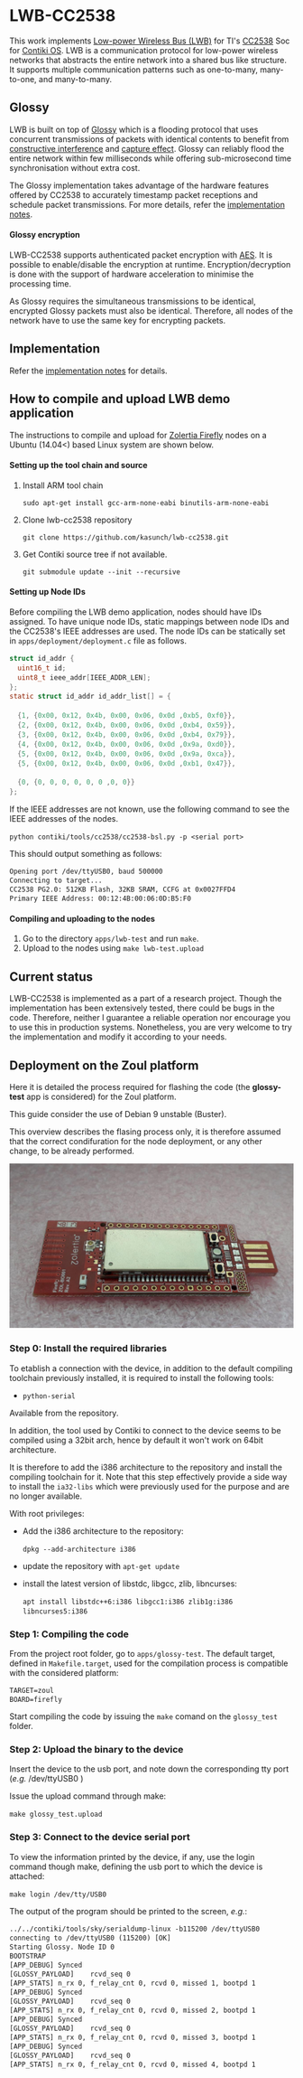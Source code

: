 # LWB-CC2538

This work implements [Low-power Wireless Bus (LWB)](http://doi.acm.org/10.1145/2426656.2426658) for TI's [CC2538](http://www.ti.com/product/CC2538) Soc for [Contiki OS](http://www.contiki-os.org). LWB is a communication protocol for low-power wireless networks that abstracts the entire network into a shared bus like structure. It supports multiple communication patterns such as one-to-many, many-to-one, and many-to-many.

## Glossy
LWB is built on top of [Glossy](http://doi.acm.org/10.1145/2426656.2426658) which is a flooding protocol that uses concurrent transmissions of packets with identical contents to benefit from [constructive interference](https://en.wikipedia.org/wiki/Interference_%28wave_propagation%29) and [capture effect](https://en.wikipedia.org/wiki/Capture_effect). Glossy can reliably flood the entire network within few milliseconds while offering sub-microsecond time synchronisation without extra cost.

The Glossy implementation takes advantage of the hardware features offered by CC2538 to accurately timestamp packet receptions and schedule packet transmissions. For more details, refer the [implementation notes](implementation-notes.md).

#### Glossy encryption

LWB-CC2538 supports authenticated packet encryption with [AES](https://en.wikipedia.org/wiki/Advanced_Encryption_Standard). It is possible to enable/disable the encryption at runtime. Encryption/decryption is done with the support of hardware acceleration to minimise the processing time.

As Glossy requires the simultaneous transmissions to be identical, encrypted Glossy packets must also be identical. Therefore, all nodes of the network have to use the same key for encrypting packets.

## Implementation
Refer the [implementation notes](implementation-notes.md) for details.

## How to compile and upload LWB demo application

The instructions to compile and upload for [Zolertia Firefly](https://zolertia.io/product/firefly/) nodes on a Ubuntu (14.04<) based Linux system are shown below.

#### Setting up the tool chain and source
1. Install ARM tool chain

   ```
   sudo apt-get install gcc-arm-none-eabi binutils-arm-none-eabi
   ```
2. Clone lwb-cc2538 repository

   ```
   git clone https://github.com/kasunch/lwb-cc2538.git
   ```
3. Get Contiki source tree if not available.

   ```
   git submodule update --init --recursive
   ```

#### Setting up Node IDs
Before compiling the LWB demo application, nodes should have IDs assigned. To have unique node IDs, static mappings between node IDs and the CC2538's IEEE addresses are used. The node IDs can be statically set in `apps/deployment/deployment.c` file as follows.

```C
struct id_addr {
  uint16_t id;
  uint8_t ieee_addr[IEEE_ADDR_LEN];
};
static struct id_addr id_addr_list[] = {

  {1, {0x00, 0x12, 0x4b, 0x00, 0x06, 0x0d ,0xb5, 0xf0}},
  {2, {0x00, 0x12, 0x4b, 0x00, 0x06, 0x0d ,0xb4, 0x59}},
  {3, {0x00, 0x12, 0x4b, 0x00, 0x06, 0x0d ,0xb4, 0x79}},
  {4, {0x00, 0x12, 0x4b, 0x00, 0x06, 0x0d ,0x9a, 0xd0}},
  {5, {0x00, 0x12, 0x4b, 0x00, 0x06, 0x0d ,0x9a, 0xca}},
  {5, {0x00, 0x12, 0x4b, 0x00, 0x06, 0x0d ,0xb1, 0x47}},

  {0, {0, 0, 0, 0, 0, 0 ,0, 0}}
};
```
If the IEEE addresses are not known, use the following command to see the IEEE addresses of the nodes.

`python contiki/tools/cc2538/cc2538-bsl.py -p <serial port>`

This should output something as follows:

```
Opening port /dev/ttyUSB0, baud 500000
Connecting to target...
CC2538 PG2.0: 512KB Flash, 32KB SRAM, CCFG at 0x0027FFD4
Primary IEEE Address: 00:12:4B:00:06:0D:B5:F0
```

#### Compiling and uploading to the nodes
1. Go to the directory `apps/lwb-test` and run `make`.
2. Upload to the nodes using `make lwb-test.upload`

## Current status

LWB-CC2538 is implemented as a part of a research project. Though the implementation has been extensively tested, there could be bugs in the code. Therefore, neither I guarantee a reliable operation nor encourage you to use this in production systems. Nonetheless, you are very welcome to try the implementation and modify it according to your needs.


## Deployment on the Zoul platform

Here it is detailed the process required for flashing the code
(the **glossy-test** app is considered) for the Zoul platform.

This guide consider the use of Debian 9 unstable (Buster).

This overview describes the flasing process only, it is
therefore assumed that the correct condifuration for the
node deployment, or any other change, to be already performed.

![An image of a Zoul platform device.](./doc/img/zoul.jpg)

### Step 0: Install the required libraries

To etablish a connection with the device, in addition to the
default compiling toolchain previously installed, it is
required to install the following tools:

* `python-serial`

Available from the repository.

In addition, the tool used by Contiki to connect to the
device seems to be compiled using a 32bit arch, hence by default
it won't work on 64bit architecture.

It is therefore to add the i386 architecture to the repository
and install the compiling toolchain for it. Note that this step
effectively provide a side way to install the `ia32-libs` which
were previously used for the purpose and are no longer available.

With root privileges:

* Add the i386 architecture to the repository:

  `dpkg --add-architecture i386`

* update the repository with `apt-get update`

* install the latest version of libstdc, libgcc, zlib, libncurses:

  `apt install libstdc++6:i386 libgcc1:i386 zlib1g:i386 libncurses5:i386`


### Step 1: Compiling the code

From the project root folder, go to `apps/glossy-test`.
The default target, defined in `Makefile.target`, used for the compilation process is compatible
with the considered platform:

```text
TARGET=zoul
BOARD=firefly
```

Start compiling the code by issuing the `make` comand on the
`glossy_test` folder.

### Step 2: Upload the binary to the device

Insert the device to the usb port, and note down the corresponding
tty port (*e.g.* /dev/ttyUSB0 )

Issue the upload command through make:

`make glossy_test.upload`

### Step 3: Connect to the device serial port

To view the information printed by the device, if any,
use the login command though make, defining the usb port to
which the device is attached:

`make login /dev/tty/USB0`

The output of the program should be printed to the screen, *e.g.*:

```text
../../contiki/tools/sky/serialdump-linux -b115200 /dev/ttyUSB0
connecting to /dev/ttyUSB0 (115200) [OK]
Starting Glossy. Node ID 0
BOOTSTRAP
[APP_DEBUG]	Synced
[GLOSSY_PAYLOAD]	rcvd_seq 0
[APP_STATS]	n_rx 0, f_relay_cnt 0, rcvd 0, missed 1, bootpd 1
[APP_DEBUG]	Synced
[GLOSSY_PAYLOAD]	rcvd_seq 0
[APP_STATS]	n_rx 0, f_relay_cnt 0, rcvd 0, missed 2, bootpd 1
[APP_DEBUG]	Synced
[GLOSSY_PAYLOAD]	rcvd_seq 0
[APP_STATS]	n_rx 0, f_relay_cnt 0, rcvd 0, missed 3, bootpd 1
[APP_DEBUG]	Synced
[GLOSSY_PAYLOAD]	rcvd_seq 0
[APP_STATS]	n_rx 0, f_relay_cnt 0, rcvd 0, missed 4, bootpd 1
```
